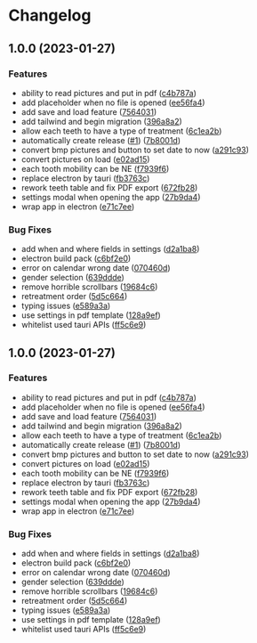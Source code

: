 # Changelog

## 1.0.0 (2023-01-27)


### Features

* ability to read pictures and put in pdf ([c4b787a](https://github.com/digiz3d/dcr/commit/c4b787aa55c113788b48a6ba1e53c3b5bb4436d3))
* add placeholder when no file is opened ([ee56fa4](https://github.com/digiz3d/dcr/commit/ee56fa40c0e0487875f885607172340993036da2))
* add save and load feature ([7564031](https://github.com/digiz3d/dcr/commit/7564031937c1569b46cfa284d2ddd1cfea044aa3))
* add tailwind and begin migration ([396a8a2](https://github.com/digiz3d/dcr/commit/396a8a2e17b6a61f8e17c340d29bbf2b197da014))
* allow each teeth to have a type of treatment ([6c1ea2b](https://github.com/digiz3d/dcr/commit/6c1ea2b6554b51ab3a427f255646cf7d9ba7a9fb))
* automatically create release ([#1](https://github.com/digiz3d/dcr/issues/1)) ([7b8001d](https://github.com/digiz3d/dcr/commit/7b8001d126c90c1960fc8578434878c1ba9305d9))
* convert bmp pictures and button to set date to now ([a291c93](https://github.com/digiz3d/dcr/commit/a291c93c82838cfcbe87124bc7b137a5b566a5f5))
* convert pictures on load ([e02ad15](https://github.com/digiz3d/dcr/commit/e02ad15a256c600748813ddedabaafca5bafa204))
* each tooth mobility can be NE ([f7939f6](https://github.com/digiz3d/dcr/commit/f7939f6ee8e72ce2c3b6dcc2c31176c091597813))
* replace electron by tauri ([fb3763c](https://github.com/digiz3d/dcr/commit/fb3763c9247805cb1aa0a2cbb9d879a5cda1d150))
* rework teeth table and fix PDF export ([672fb28](https://github.com/digiz3d/dcr/commit/672fb28f95230f3e600ab3247ec97bb213af4bca))
* settings modal when opening the app ([27b9da4](https://github.com/digiz3d/dcr/commit/27b9da49d91f35fe380f648f0f3920a9aeb7e27f))
* wrap app in electron ([e71c7ee](https://github.com/digiz3d/dcr/commit/e71c7ee4aa0fcbf1db8d99674badc2ae2dd2ea87))


### Bug Fixes

* add when and where fields in settings ([d2a1ba8](https://github.com/digiz3d/dcr/commit/d2a1ba89584f4e7811e7e4c9f6db9e8cbf06e9d0))
* electron build pack ([c6bf2e0](https://github.com/digiz3d/dcr/commit/c6bf2e0fae68b9b1b243d52bc37c2905b06d62f5))
* error on calendar wrong date ([070460d](https://github.com/digiz3d/dcr/commit/070460df8b70989aad50856a639c5ffd77b22e7c))
* gender selection ([639ddde](https://github.com/digiz3d/dcr/commit/639ddde355b614aacce89717656467507c2f3992))
* remove horrible scrollbars ([19684c6](https://github.com/digiz3d/dcr/commit/19684c6ca2872dfe06cf78f24a671c9a586e57d2))
* retreatment order ([5d5c664](https://github.com/digiz3d/dcr/commit/5d5c664cfdda81be5ae4be75fbd66ca38337a43a))
* typing issues ([e589a3a](https://github.com/digiz3d/dcr/commit/e589a3ad4891be55a51bd77ac36a325636d46f82))
* use settings in pdf template ([128a9ef](https://github.com/digiz3d/dcr/commit/128a9ef9f5bfccd29167fce79c986cd79963d729))
* whitelist used tauri APIs ([ff5c6e9](https://github.com/digiz3d/dcr/commit/ff5c6e90ad2ef15cc85d5f549721bec82297cf36))

## 1.0.0 (2023-01-27)


### Features

* ability to read pictures and put in pdf ([c4b787a](https://github.com/digiz3d/dcr/commit/c4b787aa55c113788b48a6ba1e53c3b5bb4436d3))
* add placeholder when no file is opened ([ee56fa4](https://github.com/digiz3d/dcr/commit/ee56fa40c0e0487875f885607172340993036da2))
* add save and load feature ([7564031](https://github.com/digiz3d/dcr/commit/7564031937c1569b46cfa284d2ddd1cfea044aa3))
* add tailwind and begin migration ([396a8a2](https://github.com/digiz3d/dcr/commit/396a8a2e17b6a61f8e17c340d29bbf2b197da014))
* allow each teeth to have a type of treatment ([6c1ea2b](https://github.com/digiz3d/dcr/commit/6c1ea2b6554b51ab3a427f255646cf7d9ba7a9fb))
* automatically create release ([#1](https://github.com/digiz3d/dcr/issues/1)) ([7b8001d](https://github.com/digiz3d/dcr/commit/7b8001d126c90c1960fc8578434878c1ba9305d9))
* convert bmp pictures and button to set date to now ([a291c93](https://github.com/digiz3d/dcr/commit/a291c93c82838cfcbe87124bc7b137a5b566a5f5))
* convert pictures on load ([e02ad15](https://github.com/digiz3d/dcr/commit/e02ad15a256c600748813ddedabaafca5bafa204))
* each tooth mobility can be NE ([f7939f6](https://github.com/digiz3d/dcr/commit/f7939f6ee8e72ce2c3b6dcc2c31176c091597813))
* replace electron by tauri ([fb3763c](https://github.com/digiz3d/dcr/commit/fb3763c9247805cb1aa0a2cbb9d879a5cda1d150))
* rework teeth table and fix PDF export ([672fb28](https://github.com/digiz3d/dcr/commit/672fb28f95230f3e600ab3247ec97bb213af4bca))
* settings modal when opening the app ([27b9da4](https://github.com/digiz3d/dcr/commit/27b9da49d91f35fe380f648f0f3920a9aeb7e27f))
* wrap app in electron ([e71c7ee](https://github.com/digiz3d/dcr/commit/e71c7ee4aa0fcbf1db8d99674badc2ae2dd2ea87))


### Bug Fixes

* add when and where fields in settings ([d2a1ba8](https://github.com/digiz3d/dcr/commit/d2a1ba89584f4e7811e7e4c9f6db9e8cbf06e9d0))
* electron build pack ([c6bf2e0](https://github.com/digiz3d/dcr/commit/c6bf2e0fae68b9b1b243d52bc37c2905b06d62f5))
* error on calendar wrong date ([070460d](https://github.com/digiz3d/dcr/commit/070460df8b70989aad50856a639c5ffd77b22e7c))
* gender selection ([639ddde](https://github.com/digiz3d/dcr/commit/639ddde355b614aacce89717656467507c2f3992))
* remove horrible scrollbars ([19684c6](https://github.com/digiz3d/dcr/commit/19684c6ca2872dfe06cf78f24a671c9a586e57d2))
* retreatment order ([5d5c664](https://github.com/digiz3d/dcr/commit/5d5c664cfdda81be5ae4be75fbd66ca38337a43a))
* typing issues ([e589a3a](https://github.com/digiz3d/dcr/commit/e589a3ad4891be55a51bd77ac36a325636d46f82))
* use settings in pdf template ([128a9ef](https://github.com/digiz3d/dcr/commit/128a9ef9f5bfccd29167fce79c986cd79963d729))
* whitelist used tauri APIs ([ff5c6e9](https://github.com/digiz3d/dcr/commit/ff5c6e90ad2ef15cc85d5f549721bec82297cf36))
